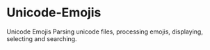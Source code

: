 # Unicode-Emojis
Unicode Emojis
Parsing unicode files, processing emojis, displaying, selecting and searching.
